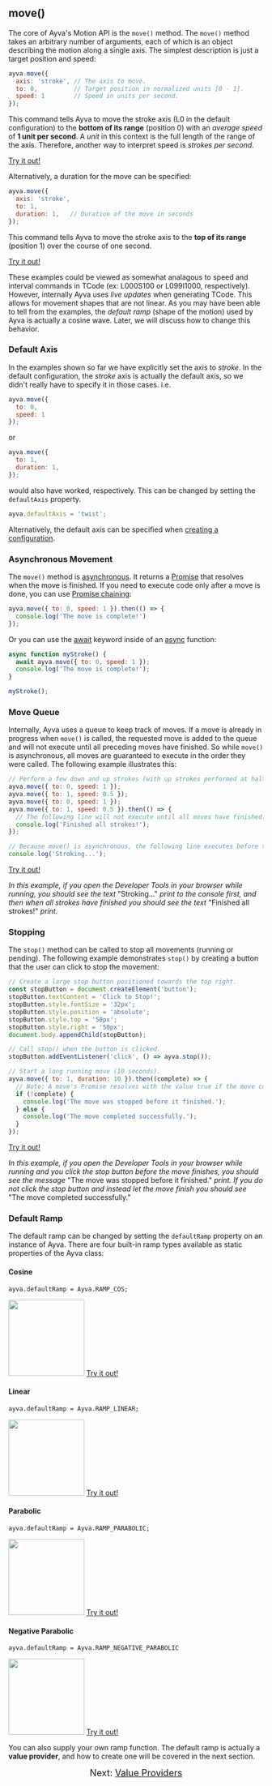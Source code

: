 ## move()
The core of Ayva's Motion API is the ```move()``` method. The ```move()``` method takes an arbitrary number of arguments, each of which is an object describing the motion along a single axis. The simplest description is just a target position and speed:

```javascript
ayva.move({
  axis: 'stroke', // The axis to move.
  to: 0,          // Target position in normalized units [0 - 1].
  speed: 1        // Speed in units per second.
});
```

This command tells Ayva to move the stroke axis (L0 in the default configuration) to the **bottom of its range** (position 0) with an _average speed_ of **1 unit per second**. A _unit_ in this context is the full length of the range of the axis. Therefore, another way to interpret speed is _strokes per second_.

<a href="./tutorial-examples/move-speed.html" target="_blank">Try it out!</a>

Alternatively, a duration for the move can be specified:

```javascript
ayva.move({
  axis: 'stroke',
  to: 1,    
  duration: 1,   // Duration of the move in seconds
});
```

This command tells Ayva to move the stroke axis to the **top of its range** (position 1) over the course of one second.

<a href="./tutorial-examples/move-duration.html" target="_blank">Try it out!</a>

These examples could be viewed as somewhat analagous to speed and interval commands in TCode (ex: L000S100 or L099I1000, respectively). However, internally Ayva uses _live updates_ when generating TCode. This allows for movement shapes that are not linear. As you may have been able to tell from the examples, the _default ramp_ (shape of the motion) used by Ayva is actually a cosine wave. Later, we will discuss how to change this behavior.

### Default Axis

In the examples shown so far we have explicitly set the axis to _stroke_. In the default configuration, the _stroke_ axis is actually the default axis, so we didn't really have to specify it in those cases. i.e.

```javascript
ayva.move({
  to: 0,
  speed: 1
});
```
or
```javascript
ayva.move({
  to: 1,    
  duration: 1,
});
```
would also have worked, respectively. This can be changed by setting the ```defaultAxis``` property.
```javascript
ayva.defaultAxis = 'twist';
```
Alternatively, the default axis can be specified when <a href="./tutorial-configuration.html#custom-configuration" target="_blank">creating a configuration</a>.

### Asynchronous Movement

The ```move()``` method is <a href="https://developer.mozilla.org/en-US/docs/Web/JavaScript/Reference/Statements/async_function" target="_blank">asynchronous</a>. It returns a <a href="https://developer.mozilla.org/en-US/docs/Web/JavaScript/Reference/Global_Objects/Promise" target="_blank">Promise</a> that resolves when the move is finished. If you need to execute code only after a move is done, you can use <a href="https://developer.mozilla.org/en-US/docs/Web/JavaScript/Guide/Using_promises#chaining" target="_blank">Promise chaining</a>:

```javascript
ayva.move({ to: 0, speed: 1 }).then(() => {
  console.log('The move is complete!')
});
```

Or you can use the <a href="https://developer.mozilla.org/en-US/docs/Web/JavaScript/Reference/Operators/await" target="_blank">await</a> keyword inside of an <a href="https://developer.mozilla.org/en-US/docs/Web/JavaScript/Reference/Statements/async_function" target="_blank">async</a> function:


```javascript
async function myStroke() {
  await ayva.move({ to: 0, speed: 1 });
  console.log('The move is complete!');
}

myStroke();
```

### Move Queue

Internally, Ayva uses a queue to keep track of moves. If a move is already in progress when ```move()``` is called, the requested move is added to the queue and will not execute until all preceding moves have finished. So while ```move()``` is asynchronous, all moves are guaranteed to execute in the order they were called. The following example illustrates this:

```javascript
// Perform a few down and up strokes (with up strokes performed at half speed).
ayva.move({ to: 0, speed: 1 });
ayva.move({ to: 1, speed: 0.5 });
ayva.move({ to: 0, speed: 1 });
ayva.move({ to: 1, speed: 0.5 }).then(() => {
  // The following line will not execute until all moves have finished.
  console.log('Finished all strokes!');
});

// Because move() is asynchronous, the following line executes before the moves have finished.
console.log('Stroking...');
```
<a href="./tutorial-examples/move-order.html" target="_blank">Try it out!</a>  

_In this example, if you open the Developer Tools in your browser while running, you should see the text_ "Stroking..." _print to the console first, and then when all strokes have finished you should see the text_ "Finished all strokes!" _print._

### Stopping

The ```stop()``` method can be called to stop all movements (running or pending). The following example demonstrates ```stop()``` by creating a button that the user can click to stop the movement:

```javascript
// Create a large stop button positioned towards the top right.
const stopButton = document.createElement('button');
stopButton.textContent = 'Click to Stop!';
stopButton.style.fontSize = '32px';
stopButton.style.position = 'absolute';
stopButton.style.top = '50px';
stopButton.style.right = '50px';
document.body.appendChild(stopButton);

// Call stop() when the button is clicked.
stopButton.addEventListener('click', () => ayva.stop());

// Start a long running move (10 seconds).
ayva.move({ to: 1, duration: 10 }).then((complete) => {
  // Note: A move's Promise resolves with the value true if the move completed successfully, false otherwise.
  if (!complete) {
    console.log('The move was stopped before it finished.');
  } else {
    console.log('The move completed successfully.');
  }
});
```
<a href="./tutorial-examples/move-stop.html" target="_blank">Try it out!</a>  

_In this example, if you open the Developer Tools in your browser while running and you click the stop button before the move finishes, you should see the message_ "The move was stopped before it finished." _print. If you do not click the stop button and instead let the move finish you should see_ "The move completed successfully."

### Default Ramp

The default ramp can be changed by setting the ```defaultRamp``` property on an instance of Ayva. There are four built-in ramp types available as static properties of the Ayva class:

#### Cosine
```ayva.defaultRamp = Ayva.RAMP_COS;```

<img class="ramp-example" width="150px" src="./images/cos-ramp.png">
<a class="try-it-out" href="./tutorial-examples/move-cos-ramp.html" target="_blank">Try it out!</a>  

#### Linear
```ayva.defaultRamp = Ayva.RAMP_LINEAR;```

<img class="ramp-example" width="150px" src="./images/linear-ramp.png">
<a class="try-it-out" href="./tutorial-examples/move-linear-ramp.html" target="_blank">Try it out!</a>  

#### Parabolic

```ayva.defaultRamp = Ayva.RAMP_PARABOLIC;```

<img class="ramp-example" width="150px" src="./images/parabolic-ramp.png">
<a class="try-it-out"href="./tutorial-examples/move-parabolic-ramp.html" target="_blank">Try it out!</a>  

#### Negative Parabolic

```ayva.defaultRamp = Ayva.RAMP_NEGATIVE_PARABOLIC```

<img class="ramp-example" width="150px" src="./images/negative-parabolic-ramp.png">
<a class="try-it-out" href="./tutorial-examples/move-negative-parabolic-ramp.html" target="_blank">Try it out!</a>  

You can also supply your own ramp function. The default ramp is actually a **value provider**, and how to create one will be covered in the next section.

<div style="text-align: center; font-size: 18px">Next: <a href="./tutorial-motion-api-value-providers.html">Value Providers</a></div>


